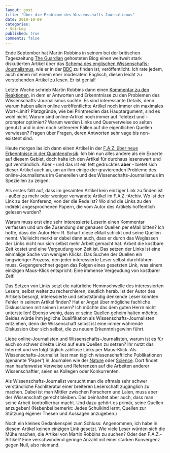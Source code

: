 ```yaml
--- 
layout: post
title: "Über die Probleme des Wissenschafts-Journalismus"
date: 2010-10-09
categories: 
- Sci-Log
published: true
comments: false
---
```

Ende September hat Martin Robbins in seinem bei der britischen Tageszeitung [The Guardian](http://www.guardian.co.uk) gehosteten Blog einen weltweit stark diskutierten Artikel über das [Schema des englischen Wissenschafts-Journalismus](http://www.guardian.co.uk/science/the-lay-scientist/2010/sep/24/1), wie er in der [BBC](http://www.bbc.co.uk/) zu finden ist, veröffentlicht. Ich rate jedem, auch denen mit einem eher moderatem Englisch, diesen leicht zu verstehenden Artikel zu lesen. Er ist genial!

<!-- more -->

Letzte Woche schrieb Martin Robbins dann einen [Kommentar zu den Reaktionen](http://www.guardian.co.uk/science/the-lay-scientist/2010/sep/28/science-journalism-spoof), in dem er Antworten und Erkenntnisse zu den Problemen des Wissenschafts-Journalismus suchte. Es sind interessante Details, denn warum haben allein online veröffentlichte Artikel noch immer ein maximales Wort-Limit? Platzgründe, wie bei Printmedien das Hauptargument, sind es wohl nicht. Warum sind online-Artikel noch immer auf Teletext und -prompter optimiert? Warum werden Links und Querverweise so selten genutzt und in den noch seltenerer Fällen auf die eigentlichen Quellen verwiesen? Fragen über Fragen, deren Antworten sehr vage bis non-existent sind.

Heute morgen las ich dann einen Artikel in der [F.A.Z. über neue Erkenntnisse in der Quantenphysik](http://www.faz.net/-01inng). Ich bin nun alles andere als ein Experte auf diesem Gebiet, doch halte ich den Artikel für durchaus lesenswert und gut verständlich. Aber - und das ist ein fett gedrucktes **aber** - bietet sich dieser Artikel auch an, um an ihm einige der gravierenden Probleme des online-Journalismus im Generellen und des Wissenschafts-Journalismus im Speziellen zu zeigen.

Als erstes fällt auf, dass im gesamten Artikel kein einziger Link zu finden ist - außer zu mehr oder weniger verwandte Artikel im F.A.Z.-Archiv. Wo ist der Link zu der Konferenz, von der die Rede ist? Wo sind die Links zu den indirekt angesprochenen Papern, die vom Autor des Artikels hoffentlich gelesen wurden?

Warum muss erst eine sehr interessierte Leserin einen Kommentar verfassen und um die Zusendung der genauen Quellen per eMail bitten? Ich hoffe, dass der Autor Herr R. Scharf diese eMail schickt und seine Quellen nennt. Vielleicht merkt er dabei dann auch, dass er durch das Weglassen der Links nicht nur sich selbst mehr Arbeit gemacht hat. Arbeit die kostbare Zeit kostet und eine Vergeudung von Zeit ist.
Das setzen der Links ist eine einmalige Sache von wenigen Klicks. Das Suchen der Quellen ein langwieriger Prozess, den jeder interessierte Leser selbst durchführen muss. Gegengerechnet gegen das Folgen eines gesetzten Link, was einem einizigen Maus-Klick entspricht: Eine immense Vergeudung von kostbarer Zeit!

Das Setzen von Links setzt die natürliche Hemmschwelle des interessierten Lesers, selbst weiter zu recherchieren, deutlich herab. Ist der Autor des Artikels besorgt, interessierte und selbstständig denkende Leser könnten Fehler in seinem Artikel finden? Hat er Angst über mögliche fachliche Diskussionen mit seinen Lesern?
Ich möchte das dem guten Herrn nicht unterstellen! Ebenso wenig, dass er seine Quellen geheim halten möchte. Beides würde ihm jegliche Qualifikation als Wissenschafts-Journalisten entziehen, denn die Wissenschaft selbst ist eine immer währende Diskussion über sich selbst, die zu neuem Erkenntnisgewinn führt.

Liebe online-Journalisten und Wissenschafts-Journalisten, warum ist es für euch so schwer direkte Links auf eure Quellen zu setzen? Ihr nutzt das Internet und verfolgt täglich zahllose Links per Maus-Klick. Als Wissenschafts-Journalist liest man täglich wissenschaftliche Publikationen (genannte 'Paper') in Journalen wie der [Nature](http://www.nature.com/) oder [Science](http://www.sciencemag.org/). Dort findet man haufenweise Verweise und Referenzen auf die Arbeiten anderer Wissenschaftler, seien es Kollegen oder Konkurrenten.

Als Wissenschafts-Journalist versucht man die oftmals sehr schwer verständliche Fachliteratur einer breiteren Leserschaft zugänglich zu machen. Dabei ist man Mittler zwischen Forschern und Laien, muss aber der Wissenschaft gerecht bleiben. Das beinhaltet aber auch, dass man seine Arbeit kontrollierbar macht. Und dazu gehört es primär, seine Quellen anzugeben! (Nebenbei bemerkt: Jedes Schulkind lernt, Quellen zur Stützung eigener Thesen und Aussagen anzugeben.)

Noch ein kleines Gedankenspiel zum Schluss: Angenommen, ich habe in diesem Artikel keinen einzigen Link gesetzt. Wie viele Leser würden sich die Mühe machen, die Artikel von Martin Robbins zu suchen? Oder den F.A.Z.-Artikel? Eine verschwindend geringe Anzahl mit einer starken Konvergenz gegen Null, also niemand.

